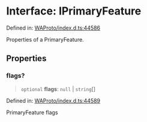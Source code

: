 # Interface: IPrimaryFeature

Defined in: [WAProto/index.d.ts:44586](https://github.com/Fokusdotid/Baileys/blob/b457796e9982984bfe7323cdd6fea8bc613c4ed0/WAProto/index.d.ts#L44586)

Properties of a PrimaryFeature.

## Properties

### flags?

> `optional` **flags**: `null` \| `string`[]

Defined in: [WAProto/index.d.ts:44589](https://github.com/Fokusdotid/Baileys/blob/b457796e9982984bfe7323cdd6fea8bc613c4ed0/WAProto/index.d.ts#L44589)

PrimaryFeature flags
